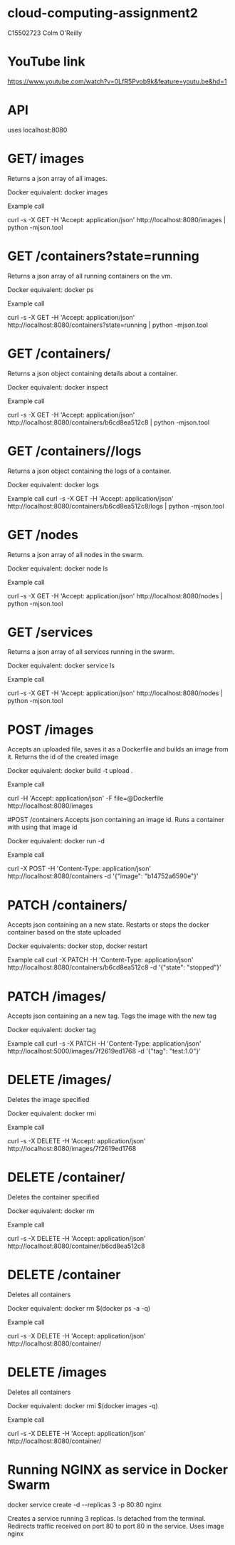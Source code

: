 # cloud-computing-assignment2

C15502723
Colm O'Reilly

# YouTube link
https://www.youtube.com/watch?v=0LfR5Pvob9k&feature=youtu.be&hd=1

# API
uses localhost:8080

# GET/ images
Returns a json array of all images.

Docker equivalent: docker images

Example call

curl -s -X GET -H 'Accept: application/json' http://localhost:8080/images | python -mjson.tool

# GET /containers?state=running
Returns a json array of all running containers on the vm.

Docker equivalent: docker ps

Example call

curl -s -X GET -H 'Accept: application/json' http://localhost:8080/containers?state=running | python -mjson.tool

# GET /containers/<id>
Returns a json object containing details about a container.

Docker equivalent: docker inspect <id>

Example call

curl -s -X GET -H 'Accept: application/json' http://localhost:8080/containers/b6cd8ea512c8  | python -mjson.tool

# GET /containers/<id>/logs
Returns a json object containing the logs of a container.

Docker equivalent: docker logs <id>

Example call
curl -s -X GET -H 'Accept: application/json' http://localhost:8080/containers/b6cd8ea512c8/logs  | python -mjson.tool

# GET /nodes
Returns a json array of all nodes in the swarm.

Docker equivalent: docker node ls

Example call

curl -s -X GET -H 'Accept: application/json' http://localhost:8080/nodes | python -mjson.tool

# GET /services
Returns a json array of all services running in the swarm.

Docker equivalent: docker service ls

Example call

curl -s -X GET -H 'Accept: application/json' http://localhost:8080/nodes | python -mjson.tool

# POST /images
Accepts an uploaded file, saves it as a Dockerfile and builds an image from it. Returns the id of the created image

Docker equivalent: docker build -t upload .

Example call

curl -H 'Accept: application/json' -F file=@Dockerfile http://localhost:8080/images

#POST /containers
Accepts json containing an image id. Runs a container with using that image id

Docker equivalent: docker run -d <imageid>

Example call

curl -X POST -H 'Content-Type: application/json' http://localhost:8080/containers -d '{"image": "b14752a6590e"}'

# PATCH /containers/<id>
Accepts json containing an a new state. Restarts or stops the docker container based on the state uploaded

Docker equivalents: docker stop, docker restart

Example call
curl -X PATCH -H 'Content-Type: application/json' http://localhost:8080/containers/b6cd8ea512c8 -d '{"state": "stopped"}'

# PATCH /images/<id>
Accepts json containing an a new tag. Tags the image with the new tag

Docker equivalent: docker tag <id>

Example call
curl -s -X PATCH -H 'Content-Type: application/json' http://localhost:5000/images/7f2619ed1768 -d '{"tag": "test:1.0"}'

# DELETE /images/<id>
Deletes the image specified

Docker equivalent: docker rmi <id>

Example call

 curl -s -X DELETE -H 'Accept: application/json' http://localhost:8080/images/7f2619ed1768
 
 # DELETE /container/<id>
Deletes the container specified

Docker equivalent: docker rm <id>

Example call

 curl -s -X DELETE -H 'Accept: application/json' http://localhost:8080/container/b6cd8ea512c8 
 
 # DELETE /container
Deletes all containers

Docker equivalent: docker rm $(docker ps -a -q)

Example call

 curl -s -X DELETE -H 'Accept: application/json' http://localhost:8080/container/
 
 # DELETE /images
Deletes all containers

Docker equivalent: docker rmi $(docker images -q)

Example call

 curl -s -X DELETE -H 'Accept: application/json' http://localhost:8080/container/
 
 
 # Running NGINX as service in Docker Swarm
 
 docker service create -d --replicas 3 -p 80:80 nginx
 
Creates a service running 3 replicas. Is detached from the terminal. Redirects traffic received on port 80 to port 80 in the service. Uses image nginx
